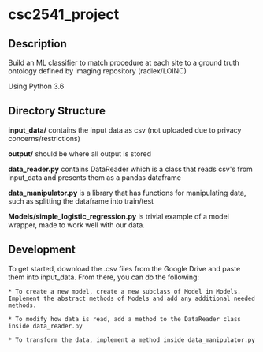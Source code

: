 # csc2541_project

## Description
Build an ML classifier to match procedure at each site to a ground truth ontology defined by imaging repository (radlex/LOINC)

Using Python 3.6

## Directory Structure
**input_data/** contains the input data as csv (not uploaded due to privacy concerns/restrictions)

**output/** should be where all output is stored

**data_reader.py** contains DataReader which is a class that reads csv's from input_data and presents them as a pandas dataframe

**data_manipulator.py** is a library that has functions for manipulating data, such as splitting the dataframe into train/test

**Models/simple_logistic_regression.py** is trivial example of a model wrapper, made to work well with our data.

## Development
To get started, download the .csv files from the Google Drive and paste them into input_data. From there, you can do the following:

    * To create a new model, create a new subclass of Model in Models. Implement the abstract methods of Models and add any additional needed methods.

    * To modify how data is read, add a method to the DataReader class inside data_reader.py

    * To transform the data, implement a method inside data_manipulator.py


